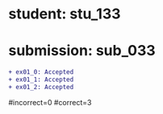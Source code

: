 # student: stu_133
# submission: sub_033

```diff
+ ex01_0: Accepted
+ ex01_1: Accepted
+ ex01_2: Accepted
```
#incorrect=0
#correct=3
